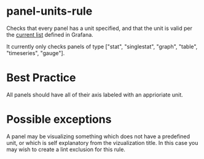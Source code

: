 # panel-units-rule
Checks that every panel has a unit specified, and that the unit is valid per the [current list](https://github.com/grafana/grafana/blob/main/packages/grafana-data/src/valueFormats/categories.ts) defined in Grafana.

It currently only checks panels of type ["stat", "singlestat", "graph", "table", "timeseries", "gauge"].

# Best Practice
All panels should have all of their axis labeled with an apprioriate unit.

# Possible exceptions
A panel may be visualizing something which does not have a predefined unit, or which is self explanatory from the vizualization title. In this case you may wish to create a lint exclusion for this rule.